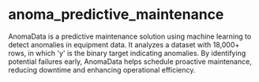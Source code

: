 # anoma_predictive_maintenance
AnomaData is a predictive maintenance solution using machine learning to detect anomalies in equipment data. It analyzes a dataset with 18,000+ rows, in which 'y' is the binary target indicating anomalies. By identifying potential failures early, AnomaData helps schedule proactive maintenance, reducing downtime and enhancing operational efficiency.
